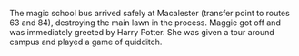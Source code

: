 The magic school bus arrived safely at Macalester (transfer point to routes 63 and 84), destroying the main lawn in the process.
Maggie got off and was immediately greeted by Harry Potter.
She was given a tour around campus and played a game of quidditch.
